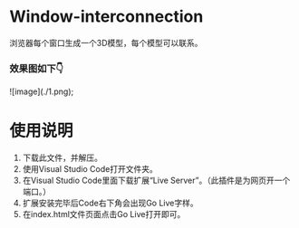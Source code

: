 # Window-interconnection
<p>浏览器每个窗口生成一个3D模型，每个模型可以联系。</p>
<h3>效果图如下👇</h3>
![image](./1.png);
<h1>使用说明</h1>
<ol type="1">
  <li>下载此文件，并解压。</li>
  <li>使用Visual Studio Code打开文件夹。</li>
  <li>在Visual Studio Code里面下载扩展“Live Server”。（此插件是为网页开一个端口。）</li>
  <li>扩展安装完毕后Code右下角会出现Go Live字样。</li>
  <li>在index.html文件页面点击Go Live打开即可。</li>
</ol>
